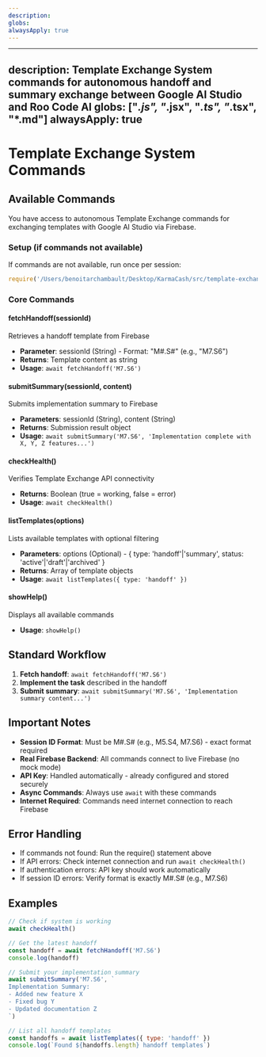 ```yaml
---
description: 
globs: 
alwaysApply: true
---
```

---
description: Template Exchange System commands for autonomous handoff and summary exchange between Google AI Studio and Roo Code AI
globs: ["*.js", "*.jsx", "*.ts", "*.tsx", "*.md"]
alwaysApply: true
---

# Template Exchange System Commands

## Available Commands

You have access to autonomous Template Exchange commands for exchanging templates with Google AI Studio via Firebase.

### Setup (if commands not available)
If commands are not available, run once per session:
```javascript
require('/Users/benoitarchambault/Desktop/KarmaCash/src/template-exchange/load-templates.js')
```

### Core Commands

#### fetchHandoff(sessionId)
Retrieves a handoff template from Firebase
- **Parameter**: sessionId (String) - Format: "M#.S#" (e.g., "M7.S6") 
- **Returns**: Template content as string
- **Usage**: `await fetchHandoff('M7.S6')`

#### submitSummary(sessionId, content)
Submits implementation summary to Firebase
- **Parameters**: sessionId (String), content (String)
- **Returns**: Submission result object
- **Usage**: `await submitSummary('M7.S6', 'Implementation complete with X, Y, Z features...')`

#### checkHealth()
Verifies Template Exchange API connectivity
- **Returns**: Boolean (true = working, false = error)
- **Usage**: `await checkHealth()`

#### listTemplates(options)
Lists available templates with optional filtering
- **Parameters**: options (Optional) - { type: 'handoff'|'summary', status: 'active'|'draft'|'archived' }
- **Returns**: Array of template objects
- **Usage**: `await listTemplates({ type: 'handoff' })`

#### showHelp()
Displays all available commands
- **Usage**: `showHelp()`

## Standard Workflow

1. **Fetch handoff**: `await fetchHandoff('M7.S6')`
2. **Implement the task** described in the handoff
3. **Submit summary**: `await submitSummary('M7.S6', 'Implementation summary content...')`

## Important Notes

- **Session ID Format**: Must be M#.S# (e.g., M5.S4, M7.S6) - exact format required
- **Real Firebase Backend**: All commands connect to live Firebase (no mock mode)
- **API Key**: Handled automatically - already configured and stored securely
- **Async Commands**: Always use `await` with these commands
- **Internet Required**: Commands need internet connection to reach Firebase

## Error Handling

- If commands not found: Run the require() statement above
- If API errors: Check internet connection and run `await checkHealth()`
- If authentication errors: API key should work automatically
- If session ID errors: Verify format is exactly M#.S# (e.g., M7.S6)

## Examples

```javascript
// Check if system is working
await checkHealth()

// Get the latest handoff
const handoff = await fetchHandoff('M7.S6')
console.log(handoff)

// Submit your implementation summary
await submitSummary('M7.S6', `
Implementation Summary:
- Added new feature X
- Fixed bug Y
- Updated documentation Z
`)

// List all handoff templates
const handoffs = await listTemplates({ type: 'handoff' })
console.log(`Found ${handoffs.length} handoff templates`)
```